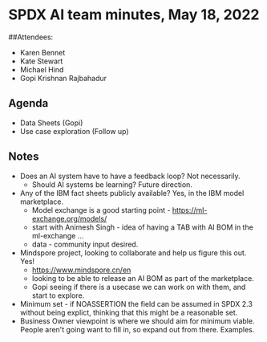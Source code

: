 # SPDX AI team minutes,  May 18, 2022

##Attendees:
    
* Karen Bennet
* Kate Stewart
* Michael Hind
* Gopi Krishnan Rajbahadur

## Agenda

- Data Sheets (Gopi)
- Use case exploration (Follow up)

## Notes

- Does an AI system have to have a feedback loop?   Not necessarily.
    - Should AI systems be learning?   Future direction.  
- Any of the IBM fact sheets publicly available?   Yes, in the IBM model marketplace.  
   - Model exchange is a good starting point - https://ml-exchange.org/models/
   - start with Animesh Singh - idea of having a TAB with AI BOM in the ml-exchange ...
   - data - community input desired.
- Mindspore project, looking to collaborate and help us figure this out.   Yes! 
   - https://www.mindspore.cn/en 
   - looking to be able to release an AI BOM as part of the marketplace.
   - Gopi seeing if there is a usecase we can work on with them, and start to explore.  
- Minimum set - if NOASSERTION the field can be assumed in SPDX 2.3 without being explict,  thinking that this might be a reasonable set. 
- Business Owner viewpoint is where we should aim for minimum viable.    People aren't going want to fill in, so expand out from there.   Examples. 